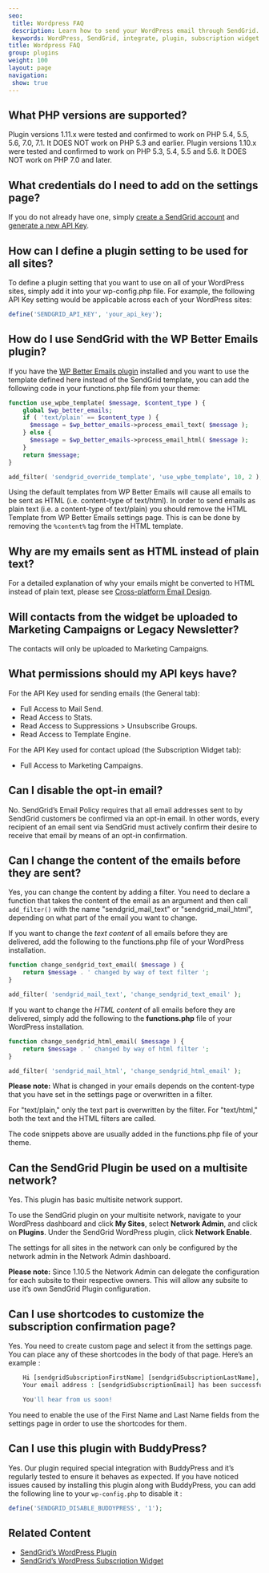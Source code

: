 ```yaml
---
seo:
 title: Wordpress FAQ
 description: Learn how to send your WordPress email through SendGrid.
 keywords: WordPress, SendGrid, integrate, plugin, subscription widget
title: Wordpress FAQ
group: plugins
weight: 100
layout: page
navigation:
 show: true
---
```


## 	What PHP versions are supported?

Plugin versions 1.11.x were tested and confirmed to work on PHP 5.4, 5.5, 5.6, 7.0, 7.1. It DOES NOT work on PHP 5.3 and earlier.
Plugin versions 1.10.x were tested and confirmed to work on PHP 5.3, 5.4, 5.5 and 5.6. It DOES NOT work on PHP 7.0 and later.

## 	What credentials do I need to add on the settings page?

If you do not already have one, simply [create a SendGrid account](https://sendgrid.com/partner/wordpress) and [generate a new API Key](https://app.sendgrid.com/settings/api_keys).

## 	How can I define a plugin setting to be used for all sites?

To define a plugin setting that you want to use on all of your WordPress sites, simply add it into your wp-config.php file. For example, the following API Key setting would be applicable across each of your WordPress sites:

```php
define('SENDGRID_API_KEY', 'your_api_key');
```

## 	How do I use SendGrid with the WP Better Emails plugin?

If you have the [WP Better Emails plugin](https://wordpress.org/plugins/wp-better-emails/) installed and you want to use the template defined here instead of the SendGrid template, you can add the following code in your functions.php file from your theme:

```php
function use_wpbe_template( $message, $content_type ) {
    global $wp_better_emails;
    if ( 'text/plain' == $content_type ) {
      $message = $wp_better_emails->process_email_text( $message );
    } else {
      $message = $wp_better_emails->process_email_html( $message );
    }
    return $message;
}

add_filter( 'sendgrid_override_template', 'use_wpbe_template', 10, 2 );
```

Using the default templates from WP Better Emails will cause all emails to be sent as HTML (i.e. content-type of text/html). In order to send emails as plain text (i.e. a content-type of text/plain) you should remove the HTML Template from WP Better Emails settings page. This is can be done by removing the `%content%` tag from the HTML template.

## 	Why are my emails sent as HTML instead of plain text?

For a detailed explanation of why your emails might be converted to HTML instead of plain text, please see [Cross-platform Email Design]({{root_url}}/ui/sending-email/cross-platform-html-design/).

## 	Will contacts from the widget be uploaded to Marketing Campaigns or Legacy Newsletter?

The contacts will only be uploaded to Marketing Campaigns.

## 	What permissions should my API keys have?

For the API Key used for sending emails (the General tab):

* Full Access to Mail Send.
* Read Access to Stats.
* Read Access to Suppressions > Unsubscribe Groups.
* Read Access to Template Engine.

For the API Key used for contact upload (the Subscription Widget tab):

* Full Access to Marketing Campaigns.

## 	Can I disable the opt-in email?

No. SendGrid’s Email Policy requires that all email addresses sent to by SendGrid customers be confirmed via an opt-in email. In other words, every recipient of an email sent via SendGrid must actively confirm their desire to receive that email by means of an opt-in confirmation.

## 	Can I change the content of the emails before they are sent?

Yes, you can change the content by adding a filter. You need to declare a function that takes the content of the email as an argument and then call `add_filter()` with the name "sendgrid_mail_text" or "sendgrid_mail_html", depending on what part of the email you want to change.

If you want to change the _text content_ of all emails before they are delivered, add the following to the functions.php file of your WordPress installation.

```php
function change_sendgrid_text_email( $message ) {
    return $message . ' changed by way of text filter ';
}

add_filter( 'sendgrid_mail_text', 'change_sendgrid_text_email' );
```

If you want to change the _HTML content_ of all emails before they are delivered, simply add the following to the **functions.php** file of your WordPress installation.

```php
function change_sendgrid_html_email( $message ) {
    return $message . ' changed by way of html filter ';
}

add_filter( 'sendgrid_mail_html', 'change_sendgrid_html_email' );
```

<call-out>

**Please note:** What is changed in your emails depends on the content-type that you have set in the settings page or overwritten in a filter.

For "text/plain," only the text part is overwritten by the filter. For "text/html," both the text and the HTML filters are called.

</call-out>

The code snippets above are usually added in the functions.php file of your theme.

## 	Can the SendGrid Plugin be used on a multisite network?

Yes. This plugin has basic multisite network support.

To use the SendGrid plugin on your multisite network, navigate to your WordPress dashboard and click **My Sites**, select **Network Admin**, and click on **Plugins**. Under the SendGrid WordPress plugin, click **Network Enable**.

The settings for all sites in the network can only be configured by the network admin in the Network Admin dashboard.

<call-out>

**Please note:** Since 1.10.5 the Network Admin can delegate the configuration for each subsite to their respective owners. This will allow any subsite to use it’s own SendGrid Plugin configuration.

</call-out>

## 	Can I use shortcodes to customize the subscription confirmation page?

Yes. You need to create custom page and select it from the settings page. You can place any of these shortcodes in the body of that page. Here’s an example :

```php
    Hi [sendgridSubscriptionFirstName] [sendgridSubscriptionLastName],
    Your email address : [sendgridSubscriptionEmail] has been successfully added.

    You'll hear from us soon!
```

You need to enable the use of the First Name and Last Name fields from the settings page in order to use the shortcodes for them.

## 	Can I use this plugin with BuddyPress?

Yes. Our plugin required special integration with BuddyPress and it’s regularly tested to ensure it behaves as expected. If you have noticed issues caused by installing this plugin along with BuddyPress, you can add the following line to your `wp-config.php` to disable it :

```php
define('SENDGRID_DISABLE_BUDDYPRESS', '1');
```

## 	Related Content

* [SendGrid’s WordPress Plugin]({{root_url}}/for-developers/sending-email/wordpress-plugin/)
* [SendGrid’s WordPress Subscription Widget]({{root_url}}/for-developers/sending-email/wordpress-subscription-widget/)
